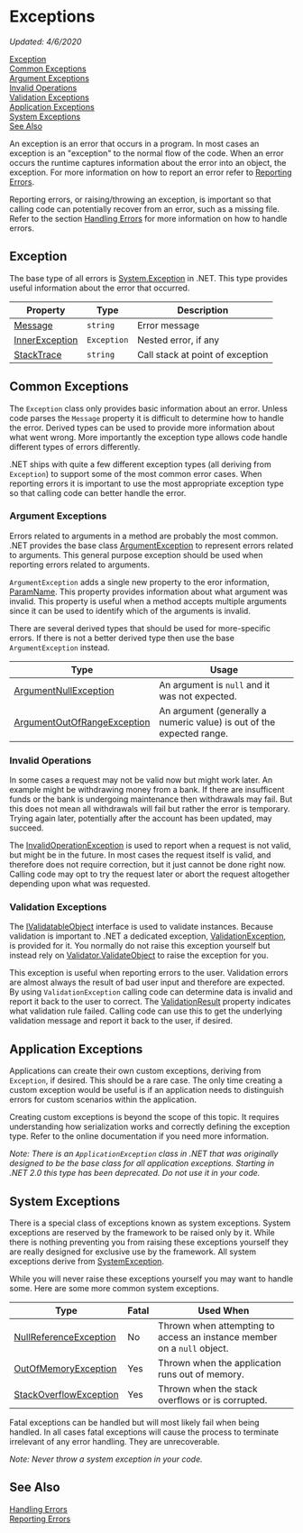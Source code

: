 # Exceptions
*Updated: 4/6/2020*

[Exception](#exception) \
[Common Exceptions](#common-exceptions) \
[Argument Exceptions](#argument-exceptions) \
[Invalid Operations](#invalid-operations) \
[Validation Exceptions](#validation-exceptions) \
[Application Exceptions](#custom-exceptions) \
[System Exceptions](#system-exceptions) \
[See Also](#see-also)

An exception is an error that occurs in a program. In most cases an exception is an "exception" to the normal flow of the code. When an error occurs the runtime captures information about the error into an object, the exception. For more information on how to report an error refer to [Reporting Errors](reporting-errors.md). 

Reporting errors, or raising/throwing an exception, is important so that calling code can potentially recover from an error, such as a missing file. Refer to the section [Handling Errors](handling-errors.md) for more information on how to handle errors.

## Exception

The base type of all errors is [System.Exception](https://docs.microsoft.com/en-us/dotnet/api/system.exception) in .NET. This type provides useful information about the error that occurred.

| Property | Type | Description |
| - | - | - |
| [Message](https://docs.microsoft.com/en-us/dotnet/api/system.exception.message) | `string` | Error message |
| [InnerException](https://docs.microsoft.com/en-us/dotnet/api/system.exception.innerexception) | `Exception` | Nested error, if any |
| [StackTrace](https://docs.microsoft.com/en-us/dotnet/api/system.exception.stacktrace) | `string` | Call stack at point of exception |

## Common Exceptions

The `Exception` class only provides basic information about an error. Unless code parses the `Message` property it is difficult to determine how to handle the error. Derived types can be used to provide more information about what went wrong. More importantly the exception type allows code handle different types of errors differently.

.NET ships with quite a few different exception types (all deriving from `Exception`) to support some of the most common error cases. When reporting errors it is important to use the most appropriate exception type so that calling code can better handle the error.

### Argument Exceptions

Errors related to arguments in a method are probably the most common. .NET provides the base class [ArgumentException](https://docs.microsoft.com/en-us/dotnet/api/system.argumentexception) to represent errors related to arguments. This general purpose exception should be used when reporting errors related to arguments.

`ArgumentException` adds a single new property to the eror information, [ParamName](https://docs.microsoft.com/en-us/dotnet/api/system.argumentexception.paramname). This property provides information about what argument was invalid. This property is useful when a method accepts multiple arguments since it can be used to identify which of the arguments is invalid. 

There are several derived types that should be used for more-specific errors. If there is not a better derived type then use the base `ArgumentException` instead.

| Type | Usage |
| - | - |
| [ArgumentNullException](https://docs.microsoft.com/en-us/dotnet/api/system.argumentnullexception) | An argument is `null` and it was not expected. |
| [ArgumentOutOfRangeException](https://docs.microsoft.com/en-us/dotnet/api/system.argumentoutofrangeexception) | An argument (generally a numeric value) is out of the expected range. | 

### Invalid Operations

In some cases a request may not be valid now but might work later. An example might be withdrawing money from a bank. If there are insufficent funds or the bank is undergoing maintenance then withdrawals may fail. But this does not mean all withdrawals will fail but rather the error is temporary. Trying again later, potentially after the account has been updated, may succeed. 

The [InvalidOperationException](https://docs.microsoft.com/en-us/dotnet/api/system.invalidoperationexception) is used to report when a request is not valid, but might be in the future. In most cases the request itself is valid, and therefore does not require correction, but it just cannot be done right now. Calling code may opt to try the request later or abort the request altogether depending upon what was requested.

### Validation Exceptions

The [IValidatableObject](https://docs.microsoft.com/en-us/dotnet/api/system.componentmodel.dataannotations.ivalidatableobject) interface is used to validate instances. Because validation is important to .NET a dedicated exception, [ValidationException](https://docs.microsoft.com/en-us/dotnet/api/system.componentmodel.dataannotations.validationexception), is provided for it. You normally do not raise this exception yourself but instead rely on [Validator.ValidateObject](https://docs.microsoft.com/en-us/dotnet/api/system.componentmodel.dataannotations.validator.validateobject) to raise the exception for you.

This exception is useful when reporting errors to the user. Validation errors are almost always the result of bad user input and therefore are expected. By using `ValidationException` calling code can determine data is invalid and report it back to the user to correct. The [ValidationResult](https://docs.microsoft.com/en-us/dotnet/api/system.componentmodel.dataannotations.validationexception.validationresult) property indicates what validation rule failed. Calling code can use this to get the underlying validation message and report it back to the user, if desired.

## Application Exceptions

Applications can create their own custom exceptions, deriving from `Exception`, if desired. This should be a rare case. The only time creating a custom exception would be useful is if an application needs to distinguish errors for custom scenarios within the application.

Creating custom exceptions is beyond the scope of this topic. It requires understanding how serialization works and correctly defining the exception type. Refer to the online documentation if you need more information.

*Note: There is an `ApplicationException` class in .NET that was originally designed to be the base class for all application exceptions. Starting in .NET 2.0 this type has been deprecated. Do not use it in your code.* 

## System Exceptions

There is a special class of exceptions known as system exceptions. System exceptions are reserved by the framework to be raised only by it. While there is nothing preventing you from raising these exceptions yourself they are really designed for exclusive use by the framework. All system exceptions derive from [SystemException](https://docs.microsoft.com/en-us/dotnet/api/system.systemexception).

While you will never raise these exceptions yourself you may want to handle some. Here are some more common system exceptions.

| Type | Fatal | Used When |
| - | - | - |
| [NullReferenceException]() | No | Thrown when attempting to access an instance member on a `null` object. |
| [OutOfMemoryException]() | Yes | Thrown when the application runs out of memory. |
| [StackOverflowException]() | Yes | Thrown when the stack overflows or is corrupted. |

Fatal exceptions can be handled but will most likely fail when being handled. In all cases fatal exceptions will cause the process to terminate irrelevant of any error handling. They are unrecoverable.

*Note: Never throw a system exception in your code.*

## See Also

[Handling Errors](handling-errors.md) \
[Reporting Errors](reporting-errors.md)